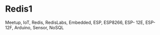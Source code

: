# Redis1
Meetup, IoT, Redis, RedisLabs, Embedded, ESP, ESP8266, ESP- 12E, ESP-12F, Arduino, Sensor, NoSQL
